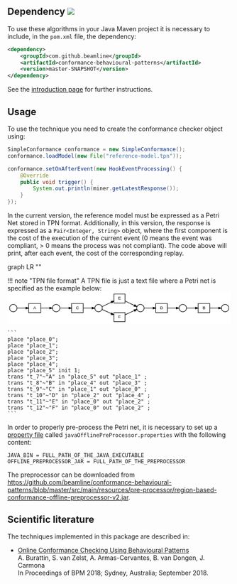 ## Dependency [![](https://jitpack.io/v/beamline/conformance-behavioural-patterns.svg)](https://jitpack.io/#beamline/conformance-behavioural-patterns)

To use these algorithms in your Java Maven project it is necessary to include, in the `pom.xml` file, the dependency:
```xml
<dependency>
    <groupId>com.github.beamline</groupId>
    <artifactId>conformance-behavioural-patterns</artifactId>
    <version>master-SNAPSHOT</version>
</dependency>
```
See the [introduction page](index.md) for further instructions.


## Usage

To use the technique you need to create the conformance checker object using:

```java linenums="1"
SimpleConformance conformance = new SimpleConformance();
conformance.loadModel(new File("reference-model.tpn"));

conformance.setOnAfterEvent(new HookEventProcessing() {
    @Override
    public void trigger() {
        System.out.println(miner.getLatestResponse());
    }
});
```

In the current version, the reference model must be expressed as a Petri Net stored in TPN format. Additionally, in this version, the response is expressed as a `Pair<Integer, String>` object, where the first component is the cost of the execution of the current event (0 means the event was compliant, > 0 means the process was not compliant). The code above will print, after each event, the cost of the corresponding replay.

<div class="mermaid">
graph LR     
    ""
</div>

!!! note "TPN file format"
    A TPN file is just a text file where a Petri net is specified as the example below:
    <svg width="422pt" height="60pt"
     viewBox="0.00 0.00 422.00 60.00" xmlns="http://www.w3.org/2000/svg" xmlns:xlink="http://www.w3.org/1999/xlink">
    <g id="graph0" class="graph" transform="scale(1 1) rotate(0) translate(4 56)">
    <title>G</title>
    <polygon fill="white" stroke="none" points="-4,4 -4,-56 418,-56 418,4 -4,4"/>
    <!-- t0 -->
    <g id="node1" class="node"><title>t0</title>
    <polygon fill="none" stroke="black" points="59,-34 36,-34 36,-17 59,-17 59,-34"/>
    <text text-anchor="middle" x="47.5" y="-23.6" font-family="Arial" font-size="8.00">A</text>
    </g>
    <!-- p1 -->
    <g id="node8" class="node"><title>p1</title>
    <ellipse fill="none" stroke="black" cx="88" cy="-25.5" rx="7" ry="7"/>
    </g>
    <!-- t0&#45;&gt;p1 -->
    <g id="edge3" class="edge"><title>t0&#45;&gt;p1</title>
    <path fill="none" stroke="black" d="M59.0203,-25.5C64.1215,-25.5 70.2604,-25.5 75.4866,-25.5"/>
    <polygon fill="black" stroke="black" points="75.7072,-27.2501 80.7071,-25.5 75.7071,-23.7501 75.7072,-27.2501"/>
    </g>
    <!-- t1 -->
    <g id="node2" class="node"><title>t1</title>
    <polygon fill="none" stroke="black" points="378,-34 356,-34 356,-17 378,-17 378,-34"/>
    <text text-anchor="middle" x="367" y="-23.6" font-family="Arial" font-size="8.00">B</text>
    </g>
    <!-- p3 -->
    <g id="node10" class="node"><title>p3</title>
    <ellipse fill="none" stroke="black" cx="407" cy="-25.5" rx="7" ry="7"/>
    </g>
    <!-- t1&#45;&gt;p3 -->
    <g id="edge2" class="edge"><title>t1&#45;&gt;p3</title>
    <path fill="none" stroke="black" d="M378.384,-25.5C383.419,-25.5 389.478,-25.5 394.636,-25.5"/>
    <polygon fill="black" stroke="black" points="394.789,-27.2501 399.789,-25.5 394.789,-23.7501 394.789,-27.2501"/>
    </g>
    <!-- t2 -->
    <g id="node3" class="node"><title>t2</title>
    <polygon fill="none" stroke="black" points="139,-34 117,-34 117,-17 139,-17 139,-34"/>
    <text text-anchor="middle" x="128" y="-23.6" font-family="Arial" font-size="8.00">C</text>
    </g>
    <!-- p0 -->
    <g id="node7" class="node"><title>p0</title>
    <ellipse fill="none" stroke="black" cx="168" cy="-25.5" rx="7" ry="7"/>
    </g>
    <!-- t2&#45;&gt;p0 -->
    <g id="edge8" class="edge"><title>t2&#45;&gt;p0</title>
    <path fill="none" stroke="black" d="M139.384,-25.5C144.419,-25.5 150.478,-25.5 155.636,-25.5"/>
    <polygon fill="black" stroke="black" points="155.789,-27.2501 160.789,-25.5 155.789,-23.7501 155.789,-27.2501"/>
    </g>
    <!-- t3 -->
    <g id="node4" class="node"><title>t3</title>
    <polygon fill="none" stroke="black" points="298,-34 276,-34 276,-17 298,-17 298,-34"/>
    <text text-anchor="middle" x="287" y="-23.6" font-family="Arial" font-size="8.00">D</text>
    </g>
    <!-- p4 -->
    <g id="node11" class="node"><title>p4</title>
    <ellipse fill="none" stroke="black" cx="327" cy="-25.5" rx="7" ry="7"/>
    </g>
    <!-- t3&#45;&gt;p4 -->
    <g id="edge10" class="edge"><title>t3&#45;&gt;p4</title>
    <path fill="none" stroke="black" d="M298.384,-25.5C303.419,-25.5 309.478,-25.5 314.636,-25.5"/>
    <polygon fill="black" stroke="black" points="314.789,-27.2501 319.789,-25.5 314.789,-23.7501 314.789,-27.2501"/>
    </g>
    <!-- t4 -->
    <g id="node5" class="node"><title>t4</title>
    <polygon fill="none" stroke="black" points="218,-52 197,-52 197,-35 218,-35 218,-52"/>
    <text text-anchor="middle" x="207.5" y="-41.6" font-family="Arial" font-size="8.00">E</text>
    </g>
    <!-- p2 -->
    <g id="node9" class="node"><title>p2</title>
    <ellipse fill="none" stroke="black" cx="247" cy="-25.5" rx="7" ry="7"/>
    </g>
    <!-- t4&#45;&gt;p2 -->
    <g id="edge11" class="edge"><title>t4&#45;&gt;p2</title>
    <path fill="none" stroke="black" d="M218.353,-38.7707C223.669,-36.2187 230.228,-33.0704 235.623,-30.4808"/>
    <polygon fill="black" stroke="black" points="236.431,-32.0341 240.182,-28.2928 234.917,-28.8788 236.431,-32.0341"/>
    </g>
    <!-- t5 -->
    <g id="node6" class="node"><title>t5</title>
    <polygon fill="none" stroke="black" points="218,-17 197,-17 197,-0 218,-0 218,-17"/>
    <text text-anchor="middle" x="207.5" y="-6.6" font-family="Arial" font-size="8.00">F</text>
    </g>
    <!-- t5&#45;&gt;p2 -->
    <g id="edge12" class="edge"><title>t5&#45;&gt;p2</title>
    <path fill="none" stroke="black" d="M218.353,-12.9665C223.669,-15.3767 230.228,-18.3502 235.623,-20.7959"/>
    <polygon fill="black" stroke="black" points="234.905,-22.3918 240.182,-22.8624 236.35,-19.204 234.905,-22.3918"/>
    </g>
    <!-- p0&#45;&gt;t4 -->
    <g id="edge6" class="edge"><title>p0&#45;&gt;t4</title>
    <path fill="none" stroke="black" d="M174.533,-28.156C179.209,-30.4003 186.116,-33.7156 192.314,-36.6908"/>
    <polygon fill="black" stroke="black" points="191.602,-38.2902 196.867,-38.8762 193.117,-35.1349 191.602,-38.2902"/>
    </g>
    <!-- p0&#45;&gt;t5 -->
    <g id="edge7" class="edge"><title>p0&#45;&gt;t5</title>
    <path fill="none" stroke="black" d="M174.859,-22.8438C179.43,-20.7718 185.981,-17.802 191.938,-15.1015"/>
    <polygon fill="black" stroke="black" points="192.914,-16.5805 196.745,-12.9222 191.469,-13.3928 192.914,-16.5805"/>
    </g>
    <!-- p1&#45;&gt;t2 -->
    <g id="edge5" class="edge"><title>p1&#45;&gt;t2</title>
    <path fill="none" stroke="black" d="M95.2749,-25.5C99.794,-25.5 106.091,-25.5 111.884,-25.5"/>
    <polygon fill="black" stroke="black" points="111.997,-27.2501 116.997,-25.5 111.997,-23.7501 111.997,-27.2501"/>
    </g>
    <!-- p2&#45;&gt;t3 -->
    <g id="edge9" class="edge"><title>p2&#45;&gt;t3</title>
    <path fill="none" stroke="black" d="M254.275,-25.5C258.794,-25.5 265.091,-25.5 270.884,-25.5"/>
    <polygon fill="black" stroke="black" points="270.997,-27.2501 275.997,-25.5 270.997,-23.7501 270.997,-27.2501"/>
    </g>
    <!-- p4&#45;&gt;t1 -->
    <g id="edge4" class="edge"><title>p4&#45;&gt;t1</title>
    <path fill="none" stroke="black" d="M334.275,-25.5C338.794,-25.5 345.091,-25.5 350.884,-25.5"/>
    <polygon fill="black" stroke="black" points="350.997,-27.2501 355.997,-25.5 350.997,-23.7501 350.997,-27.2501"/>
    </g>
    <!-- p5 -->
    <g id="node12" class="node"><title>p5</title>
    <ellipse fill="none" stroke="black" cx="7" cy="-25.5" rx="7" ry="7"/>
    </g>
    <!-- p5&#45;&gt;t0 -->
    <g id="edge1" class="edge"><title>p5&#45;&gt;t0</title>
    <path fill="none" stroke="black" d="M14.0156,-25.5C18.4846,-25.5 24.798,-25.5 30.6722,-25.5"/>
    <polygon fill="black" stroke="black" points="30.8778,-27.2501 35.8778,-25.5 30.8778,-23.7501 30.8778,-27.2501"/>
    </g>
    </g>
    </svg>

    ```
    place "place_0";
    place "place_1";
    place "place_2";
    place "place_3";
    place "place_4";
    place "place_5" init 1;
    trans "t_7"~"A" in "place_5" out "place_1" ;
    trans "t_8"~"B" in "place_4" out "place_3" ;
    trans "t_9"~"C" in "place_1" out "place_0" ;
    trans "t_10"~"D" in "place_2" out "place_4" ;
    trans "t_11"~"E" in "place_0" out "place_2" ;
    trans "t_12"~"F" in "place_0" out "place_2" ;
    ```

In order to properly pre-process the Petri net, it is necessary to set up a [property file](https://en.wikipedia.org/wiki/.properties) called `javaOfflinePreProcessor.properties` with the following content:

```properties
JAVA_BIN = FULL_PATH_OF_THE_JAVA_EXECUTABLE
OFFLINE_PREPROCESSOR_JAR = FULL_PATH_OF_THE_PREPROCESSOR
```

The preprocessor can be downloaded from <https://github.com/beamline/conformance-behavioural-patterns/blob/master/src/main/resources/pre-processor/region-based-conformance-offline-preprocessor-v2.jar>.


## Scientific literature

The techniques implemented in this package are described in:

- [Online Conformance Checking Using Behavioural Patterns](https://andrea.burattin.net/publications/2018-bpm)  
A. Burattin, S. van Zelst, A. Armas-Cervantes, B. van Dongen, J. Carmona  
In Proceedings of BPM 2018; Sydney, Australia; September 2018.
